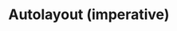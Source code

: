 # Autolayout (imperative)

<div id="example"></div>
<script type="application/javascript">
  new Vue({
    el: '#example',
    template: '<live-code class="full" :template="code" mode="html>iframe" :debounce="200" />',
    data: {
      code:
`
<script src="${location.origin+location.pathname}/global.js"><\/script>

<script> LUME.useDefaultNames() <\/script>

<style>
    body, html {
        width: 100%; height: 100%;
        margin: 0; padding: 0;
        overflow: hidden;
    }
</style>

<script>
    const {
        AutoLayoutNode,
        Scene,
        AmbientLight,
        PointLight,
        DOMPlane,
        Sphere
    } = LUME

    const scene = new Scene({
        experimentalWebgl: true,
    })

    scene.mount(document.body)

    const ambientLight = new AmbientLight({
        intensity: 0.1,
    })

    scene.add(ambientLight)

    const pointLight = new PointLight({
        color: "white",
        position: "300 300 120",
        size: "0 0 0",
        castShadow: "true",
        intensity: "0.5",
    })

    scene.add(pointLight)

    const sphere = new Sphere({
        size: [10, 10, 10],
        color: "white",
        receiveShadow: false,
        castShadow: false,
        mountPoint: [0.5, 0.5, 0.5],
    })

    sphere.setAttribute('has', 'basic-material')
    sphere.style = "pointer-events: none"
    pointLight.add(sphere)

    const vfl1 = \`
        //viewport aspect-ratio:3/1 max-height:300
        H:|-[row:[child1(child2,child5)]-[child2]-[child5]]-|
        V:|-[row]-|
    \`
    const vfl2 = \`
        V:|-[child1(child3)]-[child3]-|
        V:|-[child2(child4)]-[child4]-|
        V:[child5(child4)]-|
        |-[child1(child2)]-[child2]-|
        |-[child3(child4,child5)]-[child4]-[child5]-|
    \`

    const layout = new AutoLayoutNode({
        size: [600, 400],
        position: "0 0 0",
        align: " 0.5 0.5 0",
        mountPoint: " 0.5 0.5 0",
        visualFormat: vfl2,
    })

    layout.style = "background: rgba(0,0,0,0.3)"

    const text = \`
        This is a paragraph of text to show that it reflows when the
        size of the layout changes size so that the awesomeness can be
        observed in its fullness.
    \`

    const child1 = new DOMPlane({
        color: 'deeppink'
    })

    child1.textContent = text
    layout.add(child1, 'child1')

    const child2 = new DOMPlane({
        color: 'deeppink'
    })

    child2.textContent = text
    layout.add(child2, 'child2')

    const child3 = new DOMPlane({
        color: 'deeppink'
    })

    child3.textContent = text
    layout.add(child3, 'child3')

    const child4 = new DOMPlane({
        color: 'deeppink'
    })

    child4.textContent = text
    layout.add(child4, 'child4')

    const child5 = new DOMPlane({
        color: 'deeppink'
    })

    child5.textContent = text
    layout.add(child5, 'child5')

    scene.add(layout); // add layout to the scene

    layout.size = (x,y,z,t) => [ 600+200*Math.sin(t/1000), 400+200*Math.sin(t/1000), z ]

    document.addEventListener('pointermove', e => {
        e.preventDefault()
        pointLight.position.x = e.clientX
        pointLight.position.y = e.clientY
    })

    let lastSize = 'big'
    let size = 'big' // or 'small'

    layout.on('sizechange', ({x, y, z}) => {
        if (x <= 600) size = 'small'
        else size = 'big'

        if (lastSize !== size) {
            if (size === 'small') layout.visualFormat = vfl1
            else layout.visualFormat = vfl2
        }

        lastSize = size
    })

    // because we have just created the elements and placed them into
    // the DOM, we have to wait for their GL objects to be loaded before
    // we can work with those underlying objects.
    scene.on('GL_LOAD', async () => {
      // TODO fix order of events. Why is Promise.resolve() needed for it to work?
      await Promise.resolve()

      console.log('DO IT')
        Array.from( document.querySelectorAll('i-dom-plane') ).forEach(plane => {
            // FIXME, props/attributes should work instead of this
            plane.three.material.opacity = 0.3
            plane.needsUpdate()
        })

        pointLight.three.shadow.radius = 2
        pointLight.three.distance = 800
        pointLight.three.shadow.bias = -0.01
        pointLight.needsUpdate()
    })
<\/script>

`
    },
  })
</script>
